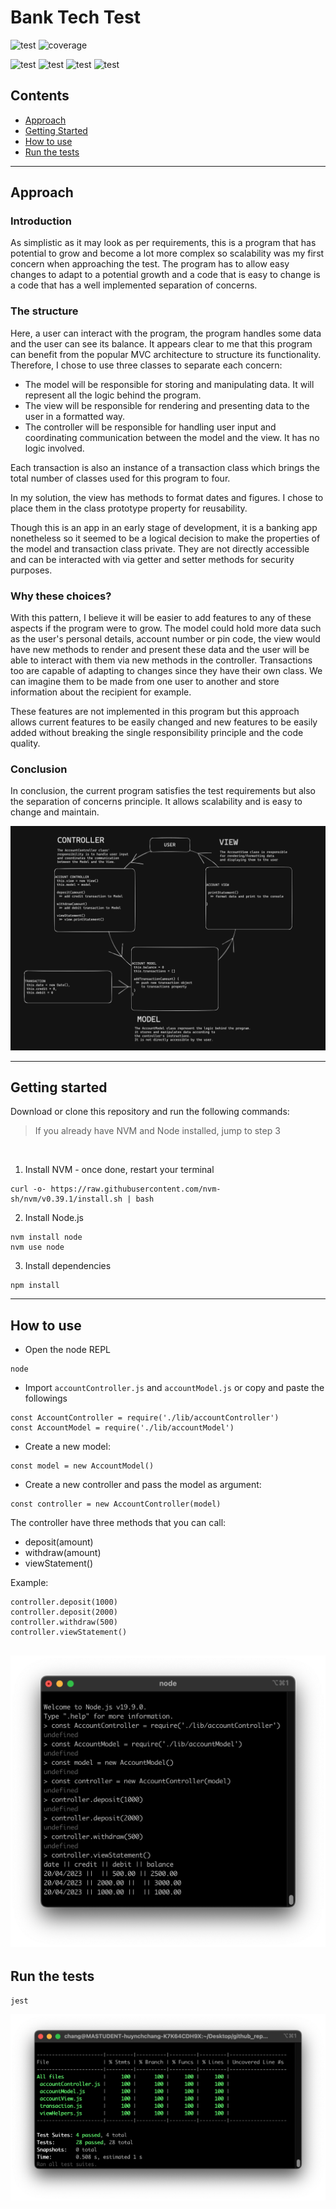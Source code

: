 # Bank Tech Test

![test](https://img.shields.io/badge/tests-100%25-brightgreen?style=flat-square&logo=github)
![coverage](https://img.shields.io/badge/coverage-100%25-brightgreen?style=flat-square&logo=github)

![test](https://img.shields.io/badge/javascript-grey?style=flat-square&logo=javascript)
![test](https://img.shields.io/badge/node.js-grey?style=flat-square&logo=nodedotjs)
![test](https://img.shields.io/badge/jest-grey?style=flat-square&logo=jest)
![test](https://img.shields.io/badge/eslint-grey?style=flat-square&logo=eslint)

## Contents
  - [Approach](#approach)
  - [Getting Started](#getting-started)
  - [How to use](#how-to-use)
  - [Run the tests](#run-the-tests)
---
## Approach
### Introduction
As simplistic as it may look as per requirements, this is a program that has potential to grow and become a lot more complex so scalability was my first concern when approaching the test. The program has to allow easy changes to adapt to a potential growth and a code that is easy to change is a code that has a well implemented separation of concerns. 

### The structure
Here, a user can interact with the program, the program handles some data and the user can see its balance. It appears clear to me that this program can benefit from the popular MVC architecture to structure its functionality. Therefore, I chose to use three classes to separate each concern:
  - The model will be responsible for storing and manipulating data. It will represent all the logic behind the program.
  - The view will be responsible for rendering and presenting data to the user in a formatted way.
  - The controller will be responsible for handling user input and coordinating communication between the model and the view. It has no logic involved.

Each transaction is also an instance of a transaction class which brings the total number of classes used for this program to four.

In my solution, the view has methods to format dates and figures. I chose to place them in the class prototype property for reusability. 

Though this is an app in an early stage of development, it is a banking app nonetheless so it seemed to be a logical decision to make the properties of the model and transaction class private. They are not directly accessible and can be interacted with via getter and setter methods for security purposes.

### Why these choices?
With this pattern, I believe it will be easier to add features to any of these aspects if the program were to grow. The model could hold more data such as the user's personal details, account number or pin code, the view would have new methods to render and present these data and the user will be able to interact with them via new methods in the controller. Transactions too are capable of adapting to changes since they have their own class. We can imagine them to be made from one user to another and store information about the recipient for example.

These features are not implemented in this program but this approach allows current features to be easily changed and new features to be easily added without breaking the single responsibility principle and the code quality.

### Conclusion
In conclusion, the current program satisfies the test requirements but also the separation of concerns principle. It allows scalability and is easy to change and maintain.

![diagram](/images/diagram.png)

---
## Getting started

Download or clone this repository and run the following commands:
> If you already have NVM and Node installed, jump to step 3
<br>

1. Install NVM - once done, restart your terminal
```
curl -o- https://raw.githubusercontent.com/nvm-sh/nvm/v0.39.1/install.sh | bash
```
2. Install Node.js
```
nvm install node
nvm use node
```
3. Install dependencies
```
npm install
```
---
## How to use
  - Open the node REPL
```
node
```
  - Import `accountController.js` and `accountModel.js` or copy and paste the followings
```
const AccountController = require('./lib/accountController')
const AccountModel = require('./lib/accountModel')
```
  - Create a new model:
```
const model = new AccountModel()
```
  - Create a new controller and pass the model as argument:
```
const controller = new AccountController(model)
```

The controller have three methods that you can call:
  - deposit(amount)
  - withdraw(amount)
  - viewStatement()
  
Example:
```
controller.deposit(1000)
controller.deposit(2000)
controller.withdraw(500)
controller.viewStatement()
```
![test and coverage](/images/running_the_program.png)
---
## Run the tests
```
jest
```
![test and coverage](/images/tests_and_coverage.png)


